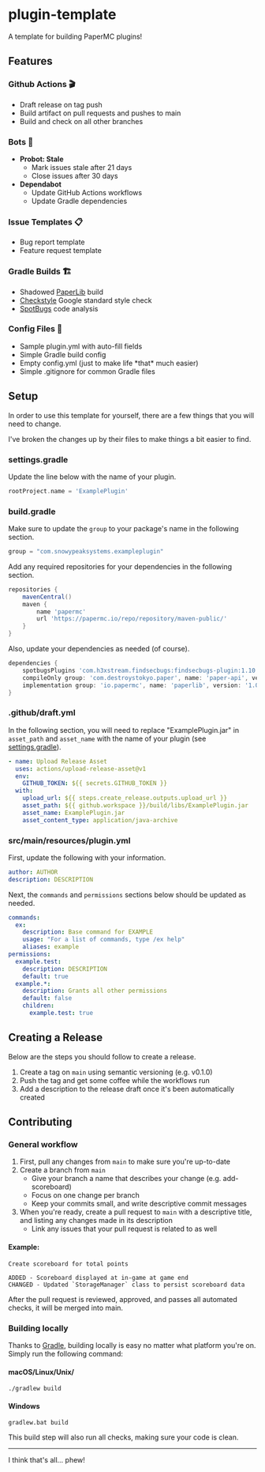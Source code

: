 # plugin-template
A template for building PaperMC plugins!

## Features
### Github Actions 🎬
* Draft release on tag push
* Build artifact on pull requests and pushes to main
* Build and check on all other branches

### Bots 🤖
* **Probot: Stale**
    * Mark issues stale after 21 days
    * Close issues after 30 days
* **Dependabot**
    * Update GitHub Actions workflows
    * Update Gradle dependencies

### Issue Templates 📋
* Bug report template
* Feature request template

### Gradle Builds 🏗
* Shadowed [PaperLib](https://github.com/PaperMC/PaperLib) build
* [Checkstyle](https://checkstyle.org/) Google standard style check
* [SpotBugs](https://spotbugs.github.io/) code analysis

### Config Files 📁
* Sample plugin.yml with auto-fill fields
* Simple Gradle build config
* Empty config.yml (just to make life \*that\* much easier)
* Simple .gitignore for common Gradle files

## Setup
In order to use this template for yourself, there are a few things that you will need to change.

I've broken the changes up by their files to make things a bit easier to find.

### settings.gradle
Update the line below with the name of your plugin.

```groovy
rootProject.name = 'ExamplePlugin'
```

### build.gradle
Make sure to update the `group` to your package's name in the following section.

```groovy
group = "com.snowypeaksystems.exampleplugin"
```

Add any required repositories for your dependencies in the following section.

```groovy
repositories {
    mavenCentral()
    maven {
        name 'papermc'
        url 'https://papermc.io/repo/repository/maven-public/'
    }
}
```

Also, update your dependencies as needed (of course).

```groovy
dependencies {
    spotbugsPlugins 'com.h3xstream.findsecbugs:findsecbugs-plugin:1.10.1'
    compileOnly group: 'com.destroystokyo.paper', name: 'paper-api', version: '1.16.1-R0.1-SNAPSHOT'
    implementation group: 'io.papermc', name: 'paperlib', version: '1.0.5'
}
```

### .github/draft.yml
In the following section, you will need to replace "ExamplePlugin.jar" in `asset_path` and `asset_name` with the name of your plugin (see [settings.gradle](#settingsgradle)).

```yml
- name: Upload Release Asset
  uses: actions/upload-release-asset@v1
  env:
    GITHUB_TOKEN: ${{ secrets.GITHUB_TOKEN }}
  with:
    upload_url: ${{ steps.create_release.outputs.upload_url }}
    asset_path: ${{ github.workspace }}/build/libs/ExamplePlugin.jar
    asset_name: ExamplePlugin.jar
    asset_content_type: application/java-archive
```

### src/main/resources/plugin.yml
First, update the following with your information.

```yml
author: AUTHOR
description: DESCRIPTION
```

Next, the `commands` and `permissions` sections below should be updated as needed.

```yml
commands:
  ex:
    description: Base command for EXAMPLE
    usage: "For a list of commands, type /ex help"
    aliases: example
permissions:
  example.test:
    description: DESCRIPTION
    default: true
  example.*:
    description: Grants all other permissions
    default: false
    children:
      example.test: true
```

## Creating a Release
Below are the steps you should follow to create a release.

1. Create a tag on `main` using semantic versioning (e.g. v0.1.0)
2. Push the tag and get some coffee while the workflows run
3. Add a description to the release draft once it's been automatically created

## Contributing
### General workflow
1. First, pull any changes from `main` to make sure you're up-to-date
2. Create a branch from `main`
    * Give your branch a name that describes your change (e.g. add-scoreboard)
    * Focus on one change per branch
    * Keep your commits small, and write descriptive commit messages
3. When you're ready, create a pull request to `main` with a descriptive title, and listing any changes made in its description
    * Link any issues that your pull request is related to as well

#### Example:
```
Create scoreboard for total points

ADDED - Scoreboard displayed at in-game at game end  
CHANGED - Updated `StorageManager` class to persist scoreboard data
```

After the pull request is reviewed, approved, and passes all automated checks, it will be merged into main.

### Building locally
Thanks to [Gradle](https://gradle.org/), building locally is easy no matter what platform you're on. Simply run the following command:

#### macOS/Linux/Unix/
`./gradlew build`

#### Windows
`gradlew.bat build`

This build step will also run all checks, making sure your code is clean.

---

I think that's all... phew!
